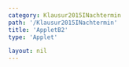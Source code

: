 ```yaml
---
category: Klausur2015INachtermin
path: '/Klausur2015INachtermin'
title: 'AppletB2'
type: 'Applet'

layout: nil
---
```

<link type="text/css" href="https://cdnjs.cloudflare.com/ajax/libs/jsxgraph/0.99.6/jsxgraph.css"><link rel="stylesheet" type="text/css" href="//cdnjs.cloudflare.com/ajax/libs/jsxgraph/0.99.7/jsxgraph.css" />
<div id="30151" class="jxgbox" style="width:500px; height:500px">
<script type="text/javascript">
    (function() {
	var board = JXG.JSXGraph.initBoard('30151', {
                boundingbox: [-15, 15, 5, -5],
                axis: false
                
            });
 
var C = board.create('point', [1.59,1.59], {fixed:true, name:'C', color:'green'});

var B = board.create('point', [-1.59,-1.59], {fixed:true, name:'B', color:'red'});

var BC = board.create('line', [B, C], {straightFirst:false, straightLast:false});

var M = board.create('point', [0,0], {fixed:true, name:'M', color:'red'});

var A = board.create('point', [-6,0], {fixed:true, name:'A', color:'red'});

var apo = board.create('point', [function() { return Math.cos(120 * Math.PI/180)+ A.X(); },
      function() { return Math.sin(120 * Math.PI/180)+A.Y(); }], {visible:false, name:'p'});
      
var APOs = board.create('line', [A, apo], {visible:false});

var Scp = board.create('point', [2,0], {visible:false});

var Sc = board.create('circle', [A, Scp], {visible:false});

var S = board.create('intersection', [APOs, Sc], {name:'S', color:'green'});
      
var SA = board.create('line', [S, A], {straightFirst:false, straightLast:false});

var SC = board.create('line', [S, C], {straightFirst:false, straightLast:false});

var SB = board.create('line', [S, B], {straightFirst:false, straightLast:false});

var AC = board.create('line', [A, C], {straightFirst:false, straightLast:false});

var AB = board.create('line', [A, B], {straightFirst:false, straightLast:false});

var AM = board.create('line', [A, M], {straightFirst:false, straightLast:false});

var F = board.create('point', [S.X(), 0], {name:'F', color:'green', fixed:true, color:'green'});

var FS = board.create('line', [F, S], {straightFirst:false, straightLast:false, color:'green'});

var P = board.create('glider', [-2,5,SA], {name:'P', color:'orange'});

var phi= board.create('angle', [P,M,A], {radius:3, name:'&phi;'});

var PB = board.create('line', [P, B], {straightFirst:false, straightLast:false, color:'orange'});

var PC = board.create('line', [P, C], {straightFirst:false, straightLast:false, color:'orange'});
board.create('text', [-5,10,'M I 2015 NT B 2'], {fontsize: 18, fixed:true});
board.create('text', [-13, 13, function(){return 
'|<span style="border-top:1px solid">MP</span>|'+Math.round(100*Math.sqrt((P.X()-M.X())*(P.X()-M.X())+(P.Y()-M.Y())*(P.Y()-M.Y())))/100+' cm'], {fontsize:18, fixed:true});

board.create('text', [-13,11,function(){return 'V(&phi;) = '+Math.round(100*((46.8*Math.sin(phi.Value()))/Math.sin(120*Math.PI/180+phi.Value())))/100+' cm³'}])
 })(); </script>
  </div>

